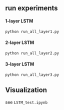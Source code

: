 ## run experiments

#### 1-layer LSTM
```python run_all_layer1.py```

#### 2-layer LSTM
```python run_all_layer2.py```

#### 3-layer LSTM
```python run_all_layer3.py```

## Visualization
see ```LSTM_test.ipynb```
